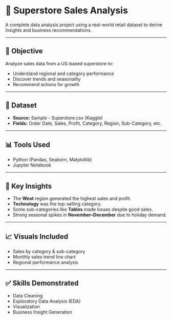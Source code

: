 # 🛒 Superstore Sales Analysis

A complete data analysis project using a real-world retail dataset to derive insights and business recommendations.

---

## 📌 Objective
Analyze sales data from a US-based superstore to:
- Understand regional and category performance
- Discover trends and seasonality
- Recommend actions for growth

---

## 📂 Dataset
- **Source:** Sample - Superstore.csv (Kaggle)
- **Fields:** Order Date, Sales, Profit, Category, Region, Sub-Category, etc.

---

## 📊 Tools Used
- Python (Pandas, Seaborn, Matplotlib)
- Jupyter Notebook

---

## 🧠 Key Insights
- The **West** region generated the highest sales and profit.
- **Technology** was the top-selling category.
- Some sub-categories like **Tables** made losses despite good sales.
- Strong seasonal spikes in **November–December** due to holiday demand.

---

## 📈 Visuals Included
- Sales by category & sub-category
- Monthly sales trend line chart
- Regional performance analysis

---

## ✅ Skills Demonstrated
- Data Cleaning
- Exploratory Data Analysis (EDA)
- Visualization
- Business Insight Generation
